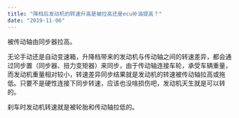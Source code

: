 ```yaml
---
title: "降档后发动机的转速升高是被拉高还是ecu补油提高？"
date: "2019-11-06"
---
```


被传动轴由同步器拉高。 

无论手动还是自动变速箱，升降档带来的发动机与传动轴之间的转速差异，都会通过同步置（同步器、扭力变矩器）来同步，由于传动轴连接车轮，承受车辆重量，而发动机重量相对较小，转速差异同步结果就是发动机的转速被传动轴拉高或拖低。只要不是硬性连接下同步转速，应该也没啥损伤吧，发动机天生就是可以转的。 

刹车时发动机转速就是被轮胎和传动轴拉低的。
